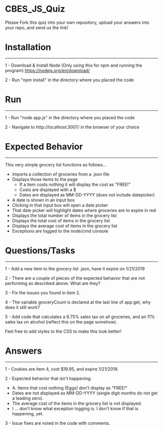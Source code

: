 # CBES_JS_Quiz

Please Fork this quiz into your own repository, upload your answers into your repo, and send us the link!

# Installation
-------------------------
1 - Download & Install Node (Only using this for npm and running the program) https://nodejs.org/en/download/

2 - Run "npm install" in the directory where you placed the code

# Run
-------------------------
1 - Run "node app.js" in the directory where you placed the code

2 - Navigate to http://localhost:3007/ in the browser of your choice

# Expected Behavior
-------------------------
This very simple grocery list functions as follows...
 - Imports a collection of groceries from a .json file
 - Displays those items to the page
   - If a item costs nothing it will display the cost as "FREE!"
   - Costs are displayed with a $
   - Dates are displayed as MM-DD-YYYY (does not include datepicker)
 - A date is shown in an input box
 - Clicking in that input box will open a date picker
 - That date picker will highlight dates where groceries are to expire in red
 - Displays the total number of items in the grocery list
 - Displays the total cost of items in the grocery list
 - Displays the average cost of items in the grocery list
 - Exceptions are logged to the node/cmd console


# Questions/Tasks
---------------------------
1 - Add a new item to the grocery list .json, have it expire on 1/21/2019

2 - There are a couple of pieces of the expected behavior that are not performing as described above. What are they?

3 - Fix the issues you found in item 2.

4 - The variable groceryCount is declared at the last line of app.get, why does it still work?

5 - Add code that calculates a 9.75% sales tax on all groceries, and an 11% sales tax on alcohol (reflect this on the page somehow).


Feel free to add styles to the CSS to make this look better!


# Answers
---------------------------
1 - Cookies are item 4, cost $19.95, and expire 1/21/2019.

2 - Expected behavior that isn't happening:
 - A. Items that cost nothing (Eggs) don't display as "FREE!"
 - Dates are not displayed as MM-DD-YYYY (single digit months do not get a leading zero).
 - The average cost of the items in the grocery list is not displayed.
 - I ... don't know what exception logging is. I don't know if that is happening, yet.

 3 - Issue fixes are noted in the code with comments.
